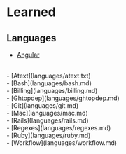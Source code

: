 # Learned

## Languages

- [Angular](languages/angular.md)
<br/>
- [Atext](languages/atext.txt)
<br/>
- [Bash](languages/bash.md)
<br/>
- [Billing](languages/billing.md)
<br/>
- [Ghtopdep](languages/ghtopdep.md)
<br/>
- [Git](languages/git.md)
<br/>
- [Mac](languages/mac.md)
<br/>
- [Rails](languages/rails.md)
<br/>
- [Regexes](languages/regexes.md)
<br/>
- [Ruby](languages/ruby.md)
<br/>
- [Workflow](languages/workflow.md)
<br/>